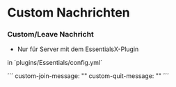 # Custom Nachrichten

### Custom/Leave Nachricht
* Nur für Server mit dem EssentialsX-Plugin

in ´plugins/Essentials/config.yml´

´´´
custom-join-message: ""
custom-quit-message: ""
´´´
